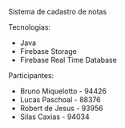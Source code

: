 Sistema de cadastro de notas

Tecnologias:

- Java
- Firebase Storage
- Firebase Real Time Database

Participantes:

- Bruno Miquelotto - 94426
- Lucas Paschoal - 88376
- Robert de Jesus - 93956
- Silas Caxias - 94034

